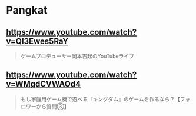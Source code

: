 # Pangkat

## https://www.youtube.com/watch?v=QI3Ewes5RaY

> ゲームプロデューサー岡本吉起のYouTubeライブ

## https://www.youtube.com/watch?v=WMgdCVWAOd4 

> もし家庭用ゲーム機で遊べる『キングダム』のゲームを作るなら？【フォロワーから質問③】 
